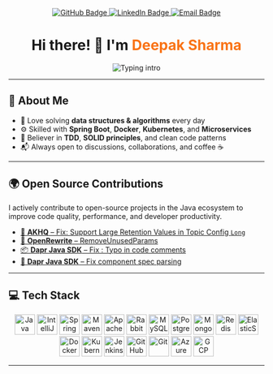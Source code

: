 <!-- PROFILE BADGES -->
<p align="center">
  <a href="https://github.com/iddeepak">
    <img src="https://img.shields.io/badge/GitHub-iddeepak-181717?style=for-the-badge&logo=github" alt="GitHub Badge"/>
  </a>
  <a href="https://linkedin.com/in/deepak-sharma-8aa93015b">
    <img src="https://img.shields.io/badge/LinkedIn-Deepak%20Sharma-0A66C2?style=for-the-badge&logo=linkedin&logoColor=white" alt="LinkedIn Badge"/>
  </a>
  <a href="mailto:sdeepaksharma15@gmail.com">
    <img src="https://img.shields.io/badge/Email-sdeepaksharma15@gmail.com-D14836?style=for-the-badge&logo=gmail&logoColor=white" alt="Email Badge"/>
  </a>
</p>

<h1 align="center">Hi there! 👋 I'm <span style="color:#f97316;">Deepak Sharma</span></h1>

<p align="center">
  <img src="https://readme-typing-svg.demolab.com?font=Fira+Code&weight=500&pause=1000&color=16F7E4&center=true&vCenter=true&width=500&lines=Java+Developer+%7C+System+Design+Nerd;Clean+Code+Evangelist+%7C+DSA+Daily;Open+Source+Contributor+%7C+Backend+Builder" alt="Typing intro" />
</p>

---

## 🧠 About Me

- 🧩 Love solving **data structures & algorithms** every day  
- ⚙️ Skilled with **Spring Boot**, **Docker**, **Kubernetes**, and **Microservices**  
- 🧪 Believer in **TDD**, **SOLID principles**, and clean code patterns  
- 📬 Always open to discussions, collaborations, and coffee ☕

---

## 🌍 Open Source Contributions

<p align="left">
  I actively contribute to open-source projects in the Java ecosystem to improve code quality, performance, and developer productivity.
</p>

<ul>
  <li>
    <a href="https://github.com/tchiotludo/akhq/pull/2249" target="_blank">
      🔧 <strong>AKHQ</strong> – Fix: Support Large Retention Values in Topic Config <code>Long</code>
    </a>
  </li>
  <li>
    <a href="https://github.com/openrewrite/rewrite-static-analysis/pull/560" target="_blank">
      🧹 <strong>OpenRewrite</strong> – RemoveUnusedParams
    </a>
  </li>
  <li>
    <a href="https://github.com/dapr/java-sdk/pull/1381" target="_blank">
      📦 <strong>Dapr Java SDK</strong> – Fix : Typo in code comments
    </a>
  </li>
  <li>
    <a href="https://github.com/dapr/java-sdk/pull/1370" target="_blank">
      🧪 <strong>Dapr Java SDK</strong> – Fix component spec parsing
    </a>
  </li>
</ul>

---


## 💻 Tech Stack

<p align="center">
  <img src="https://cdn.jsdelivr.net/gh/devicons/devicon/icons/java/java-original.svg" title="Java" width="40" height="40"/>
  <img src="https://cdn.jsdelivr.net/gh/devicons/devicon/icons/intellij/intellij-original.svg" title="IntelliJ IDEA" width="40" height="40"/>
  <img src="https://cdn.jsdelivr.net/gh/devicons/devicon/icons/spring/spring-original.svg" title="Spring Framework" width="40" height="40"/>
  <img src="https://cdn.jsdelivr.net/gh/devicons/devicon/icons/maven/maven-original.svg" title="Maven" width="40" height="40"/>
  <img src="https://cdn.jsdelivr.net/gh/devicons/devicon/icons/apachekafka/apachekafka-original.svg" title="Apache Kafka" width="40" height="40"/>
  <img src="https://www.vectorlogo.zone/logos/rabbitmq/rabbitmq-icon.svg" title="RabbitMQ" width="40" height="40"/>
  <img src="https://cdn.jsdelivr.net/gh/devicons/devicon/icons/mysql/mysql-original.svg" title="MySQL" width="40" height="40"/>
  <img src="https://cdn.jsdelivr.net/gh/devicons/devicon/icons/postgresql/postgresql-original.svg" title="PostgreSQL" width="40" height="40"/>
  <img src="https://cdn.jsdelivr.net/gh/devicons/devicon/icons/mongodb/mongodb-original.svg" title="MongoDB" width="40" height="40"/>
  <img src="https://cdn.jsdelivr.net/gh/devicons/devicon/icons/redis/redis-original.svg" title="Redis" width="40" height="40"/>
  <img src="https://www.vectorlogo.zone/logos/elastic/elastic-icon.svg" title="ElasticSearch" width="40" height="40"/>
  <img src="https://cdn.jsdelivr.net/gh/devicons/devicon/icons/docker/docker-original.svg" title="Docker" width="40" height="40"/>
  <img src="https://cdn.jsdelivr.net/gh/devicons/devicon/icons/kubernetes/kubernetes-plain.svg" title="Kubernetes" width="40" height="40"/>
  <img src="https://www.vectorlogo.zone/logos/jenkins/jenkins-icon.svg" title="Jenkins" width="40" height="40"/>
  <img src="https://cdn.jsdelivr.net/gh/devicons/devicon/icons/github/github-original.svg" title="GitHub" width="40" height="40"/>
  <img src="https://cdn.jsdelivr.net/gh/devicons/devicon/icons/git/git-original.svg" title="Git" width="40" height="40"/>
  <img src="https://cdn.jsdelivr.net/gh/devicons/devicon/icons/azure/azure-original.svg" title="Azure" width="40" height="40"/>
  <img src="https://cdn.jsdelivr.net/gh/devicons/devicon/icons/googlecloud/googlecloud-original.svg" title="GCP" width="40" height="40"/>
</p>

---

